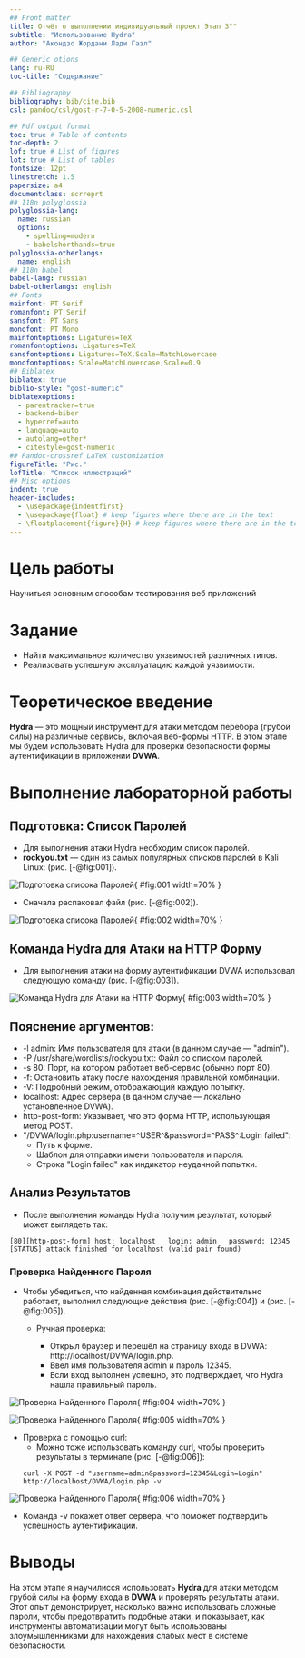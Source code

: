 ```yaml
---
## Front matter
title: Отчёт о выполнении индивидуальный проект Этап 3""
subtitle: "Использование Hydra"
author: "Акондзо Жордани Лади Гаэл"

## Generic otions
lang: ru-RU
toc-title: "Содержание"

## Bibliography
bibliography: bib/cite.bib
csl: pandoc/csl/gost-r-7-0-5-2008-numeric.csl

## Pdf output format
toc: true # Table of contents
toc-depth: 2
lof: true # List of figures
lot: true # List of tables
fontsize: 12pt
linestretch: 1.5
papersize: a4
documentclass: scrreprt
## I18n polyglossia
polyglossia-lang:
  name: russian
  options:
	- spelling=modern
	- babelshorthands=true
polyglossia-otherlangs:
  name: english
## I18n babel
babel-lang: russian
babel-otherlangs: english
## Fonts
mainfont: PT Serif
romanfont: PT Serif
sansfont: PT Sans
monofont: PT Mono
mainfontoptions: Ligatures=TeX
romanfontoptions: Ligatures=TeX
sansfontoptions: Ligatures=TeX,Scale=MatchLowercase
monofontoptions: Scale=MatchLowercase,Scale=0.9
## Biblatex
biblatex: true
biblio-style: "gost-numeric"
biblatexoptions:
  - parentracker=true
  - backend=biber
  - hyperref=auto
  - language=auto
  - autolang=other*
  - citestyle=gost-numeric
## Pandoc-crossref LaTeX customization
figureTitle: "Рис."
lofTitle: "Список иллюстраций"
## Misc options
indent: true
header-includes:
  - \usepackage{indentfirst}
  - \usepackage{float} # keep figures where there are in the text
  - \floatplacement{figure}{H} # keep figures where there are in the text
---
```


# Цель работы

Научиться основным способам тестирования веб приложений

# Задание
* Найти максимальное количество уязвимостей различных типов.
* Реализовать успешную эксплуатацию каждой уязвимости.

# Теоретическое введение

**Hydra** — это мощный инструмент для атаки методом перебора (грубой силы) на различные сервисы, включая веб-формы HTTP. В этом этапе мы будем использовать Hydra для проверки безопасности формы аутентификации в приложении **DVWA**.

# Выполнение лабораторной работы

## Подготовка: Список Паролей
* Для выполнения атаки Hydra необходим список паролей. 
* **rockyou.txt** — один из самых популярных списков паролей в Kali Linux: (рис. [-@fig:001]).

![Подготовка списока Паролей](image/02.png){ #fig:001 width=70% }

* Сначала распаковал файл (рис. [-@fig:002]).

![Подготовка списока Паролей](image/03.png){ #fig:002 width=70% }

## Команда Hydra для Атаки на HTTP Форму
* Для выполнения атаки на форму аутентификации DVWA использовал следующую команду (рис. [-@fig:003]).

![Команда Hydra для Атаки на HTTP Форму](image/04.png){ #fig:003 width=70% }

## Пояснение аргументов:
* -l admin: Имя пользователя для атаки (в данном случае — "admin").
* -P /usr/share/wordlists/rockyou.txt: Файл со списком паролей.
* -s 80: Порт, на котором работает веб-сервис (обычно порт 80).
* -f: Остановить атаку после нахождения правильной комбинации.
* -V: Подробный режим, отображающий каждую попытку.
* localhost: Адрес сервера (в данном случае — локально установленное DVWA).
* http-post-form: Указывает, что это форма HTTP, использующая метод POST.
* "/DVWA/login.php:username=^USER^&password=^PASS^:Login failed":
    * Путь к форме.
    * Шаблон для отправки имени пользователя и пароля.
    * Строка "Login failed" как индикатор неудачной попытки.

## Анализ Результатов
* После выполнения команды Hydra получим результат, который может выглядеть так:

```
[80][http-post-form] host: localhost   login: admin   password: 12345
[STATUS] attack finished for localhost (valid pair found)

```

### Проверка Найденного Пароля

* Чтобы убедиться, что найденная комбинация действительно работает, выполнил следующие действия (рис. [-@fig:004]) и (рис. [-@fig:005]).

   * Ручная проверка:

     * Открыл браузер и перешёл на страницу входа в DVWA: http://localhost/DVWA/login.php.
     * Ввел имя пользователя admin и пароль 12345.
     * Если вход выполнен успешно, это подтверждает, что Hydra нашла правильный пароль.

![Проверка Найденного Пароля](image/05.png){ #fig:004 width=70% }

![Проверка Найденного Пароля](image/06.png){ #fig:005 width=70% }

   * Проверка с помощью curl:
     * Можно тоже использовать команду curl, чтобы проверить результаты в терминале (рис. [-@fig:006]):
     ```
     curl -X POST -d "username=admin&password=12345&Login=Login" http://localhost/DVWA/login.php -v

     ```

![Проверка Найденного Пароля](image/07.png){ #fig:006 width=70% }

  * Команда -v покажет ответ сервера, что поможет подтвердить успешность аутентификации.

# Выводы

На этом этапе я научилисся использовать **Hydra** для атаки методом грубой силы на форму входа в **DVWA** и проверять результаты атаки. Этот опыт демонстрирует, насколько важно использовать сложные пароли, чтобы предотвратить подобные атаки, и показывает, как инструменты автоматизации могут быть использованы злоумышленниками для нахождения слабых мест в системе безопасности.
